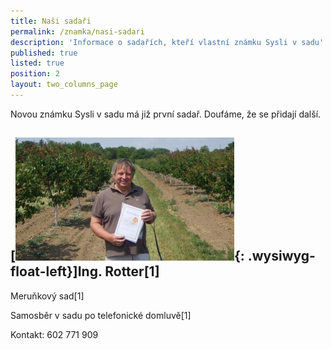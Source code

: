 ```yaml
---
title: Naši sadaři
permalink: /znamka/nasi-sadari
description: 'Informace o sadařích, kteří vlastní známku Sysli v sadu'
published: true
listed: true
position: 2
layout: two_columns_page
---
```

Novou známku Sysli v sadu má již první sadař. Doufáme, že se přidají další.

## [![](/media/rimg0370_310.jpg){: .wysiwyg-float-left}]Ing. Rotter[1]

Meruňkový sad[1]

Samosběr v sadu po telefonické domluvě[1]

Kontakt: 602 771 909

<div class="clearfix"></div>

